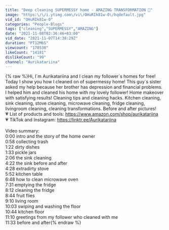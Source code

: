 ```yaml
---
title: "Deep cleaning SUPERMESSY home - AMAZING TRANSFORMATION 🤩"
image: "https:\/\/i.ytimg.com\/vi\/OHuRIk81w-0\/hqdefault.jpg"
vid_id: "OHuRIk81w-0"
categories: "People-Blogs"
tags: ["cleaning","SUPERMESSY","AMAZING"]
date: "2021-11-08T02:36:46+03:00"
vid_date: "2021-11-07T14:38:29Z"
duration: "PT12M6S"
viewcount: "170538"
likeCount: "14181"
dislikeCount: "99"
channel: "Aurikatariina"
---
```

{% raw %}Hi, I´m Aurikatariina and I clean my follower´s homes for free! Today I show you how I cleaned on of supermessy home! This guy´s sister asked my help because her brother has depression and financial problems. I helped him and cleaned his home with my lovely follower! Home makeover with satisfying results! Cleaning tips and cleaning hacks. Kitchen cleaning, sink cleaning, stove cleaning, microwave cleaning, fridge cleaning, livingroom cleaning, cleaning transformations. Before and after pictures! <br />💗 List of products and tools: <a rel="nofollow" target="blank" href="https://www.amazon.com/shop/aurikatariina">https://www.amazon.com/shop/aurikatariina</a><br />💗 TikTok and Instagram: <a rel="nofollow" target="blank" href="https://linktr.ee/Aurikatariina">https://linktr.ee/Aurikatariina</a><br /><br />Video summary:<br />0:00 intro and the story of the home owner<br />0:58 collecting trash<br />1:22 dirty dishes<br />1:33 pickle jars<br />2:06 the sink cleaning<br />4:22 the sink before and after<br />4:28 extradirty stove<br />5:52 kitchen table<br />6:48 how to clean microwave oven<br />7:31 emptying the fridge <br />8:12 cleaning the fridge<br />8:44 fruit flies<br />9:10 living room<br />10:03 swiping and washing the floor<br />10:44 kitchen floor<br />11:10 greetings from my follower who cleaned with me<br />11:33 before and after{% endraw %}
